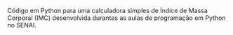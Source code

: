 Código em Python para uma calculadora simples de Índice de Massa Corporal (IMC) desenvolvida durantes as aulas de programação em Python no SENAI.
